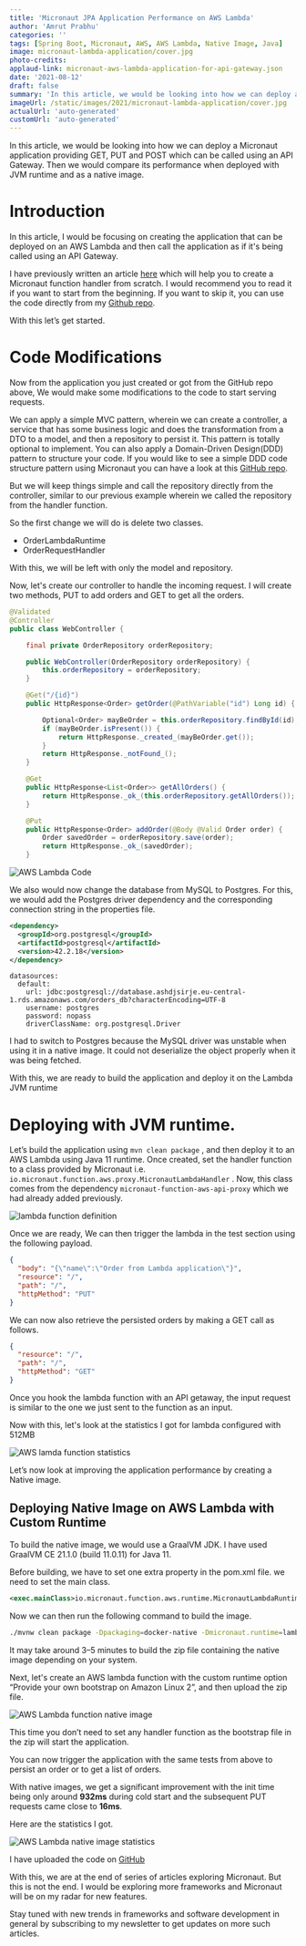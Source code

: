 ```yaml
---
title: 'Micronaut JPA Application Performance on AWS Lambda'
author: 'Amrut Prabhu'
categories: ''
tags: [Spring Boot, Micronaut, AWS, AWS Lambda, Native Image, Java]
image: micronaut-lambda-application/cover.jpg
photo-credits:
applaud-link: micronaut-aws-lambda-application-for-api-gateway.json
date: '2021-08-12'
draft: false
summary: 'In this article, we would be looking into how we can deploy a Micronaut application providing GET, PUT and POST which can be called using an API Gateway and check its performance'
imageUrl: /static/images/2021/micronaut-lambda-application/cover.jpg
actualUrl: 'auto-generated'
customUrl: 'auto-generated'
---
```


In this article, we would be looking into how we can deploy a Micronaut application providing GET, PUT and POST which can be called using an API Gateway. Then we would compare its performance when deployed with JVM runtime and as a native image.

# Introduction

In this article, I would be focusing on creating the application that can be deployed on an AWS Lambda and then call the application as if it's being called using an API Gateway.

I have previously written an article [here](https://refactorfirst.com/micronaut-jpa-aws-lambda-function.html) which will help you to create a Micronaut function handler from scratch. I would recommend you to read it if you want to start from the beginning. If you want to skip it, you can use the code directly from my [Github repo](https://github.com/amrutprabhu/micronaut-workout/tree/master/micronaut-lambda-function).

With this let’s get started.

# Code Modifications

Now from the application you just created or got from the GitHub repo above, We would make some modifications to the code to start serving requests.

We can apply a simple MVC pattern, wherein we can create a controller, a service that has some business logic and does the transformation from a DTO to a model, and then a repository to persist it. This pattern is totally optional to implement. You can also apply a Domain-Driven Design(DDD) pattern to structure your code. If you would like to see a simple DDD code structure pattern using Micronaut you can have a look at this [GitHub repo](https://github.com/amrutprabhu/micronaut-workout/tree/master/MicronautApp).

But we will keep things simple and call the repository directly from the controller, similar to our previous example wherein we called the repository from the handler function.

So the first change we will do is delete two classes.

- OrderLambdaRuntime
- OrderRequestHandler

With this, we will be left with only the model and repository.

Now, let's create our controller to handle the incoming request. I will create two methods, PUT to add orders and GET to get all the orders.

```java
@Validated
@Controller
public class WebController {

    final private OrderRepository orderRepository;

    public WebController(OrderRepository orderRepository) {
        this.orderRepository = orderRepository;
    }

    @Get("/{id}")
    public HttpResponse<Order> getOrder(@PathVariable("id") Long id) {

        Optional<Order> mayBeOrder = this.orderRepository.findById(id);
        if (mayBeOrder.isPresent()) {
            return HttpResponse._created_(mayBeOrder.get());
        }
        return HttpResponse._notFound_();
    }

    @Get
    public HttpResponse<List<Order>> getAllOrders() {
        return HttpResponse._ok_(this.orderRepository.getAllOrders());
    }

    @Put
    public HttpResponse<Order> addOrder(@Body @Valid Order order) {
        Order savedOrder = orderRepository.save(order);
        return HttpResponse._ok_(savedOrder);
    }
```

![AWS Lambda Code](/static/images/2021/micronaut-lambda-application/code.png)

We also would now change the database from MySQL to Postgres. For this, we would add the Postgres driver dependency and the corresponding connection string in the properties file.

```xml
<dependency>
  <groupId>org.postgresql</groupId>
  <artifactId>postgresql</artifactId>
  <version>42.2.18</version>
</dependency>
```

```properties
datasources:
  default:
    url: jdbc:postgresql://database.ashdjsirje.eu-central-1.rds.amazonaws.com/orders_db?characterEncoding=UTF-8
    username: postgres
    password: nopass
    driverClassName: org.postgresql.Driver
```

I had to switch to Postgres because the MySQL driver was unstable when using it in a native image. It could not deserialize the object properly when it was being fetched.

With this, we are ready to build the application and deploy it on the Lambda JVM runtime

# Deploying with JVM runtime.

Let’s build the application using `mvn clean package` , and then deploy it to an AWS Lambda using Java 11 runtime. Once created, set the handler function to a class provided by Micronaut i.e. `io.micronaut.function.aws.proxy.MicronautLambdaHandler` . Now, this class comes from the dependency `micronaut-function-aws-api-proxy` which we had already added previously.

![lambda function definition](/static/images/2021/micronaut-lambda-application/lambda-function-application.png)

Once we are ready, We can then trigger the lambda in the test section using the following payload.

```json
{
  "body": "{\"name\":\"Order from Lambda application\"}",
  "resource": "/",
  "path": "/",
  "httpMethod": "PUT"
}
```

We can now also retrieve the persisted orders by making a GET call as follows.

```json
{
  "resource": "/",
  "path": "/",
  "httpMethod": "GET"
}
```

Once you hook the lambda function with an API getaway, the input request is similar to the one we just sent to the function as an input.

Now with this, let's look at the statistics I got for lambda configured with 512MB

![AWS lamda function statistics ](/static/images/2021/micronaut-lambda-application/micronaut-aws-function-statistics.png)

Let’s now look at improving the application performance by creating a Native image.

## Deploying Native Image on AWS Lambda with Custom Runtime

To build the native image, we would use a GraalVM JDK. I have used GraalVM CE 21.1.0 (build 11.0.11) for Java 11.

Before building, we have to set one extra property in the pom.xml file. we need to set the main class.

```xml
<exec.mainClass>io.micronaut.function.aws.runtime.MicronautLambdaRuntime</exec.mainClass>
```

Now we can then run the following command to build the image.

```bash
./mvnw clean package -Dpackaging=docker-native -Dmicronaut.runtime=lambda
```

It may take around 3–5 minutes to build the zip file containing the native image depending on your system.

Next, let's create an AWS lambda function with the custom runtime option “Provide your own bootstrap on Amazon Linux 2”, and then upload the zip file.

![AWS Lambda function native image](/static/images/2021/micronaut-lambda-application/micronaut-aws-function-native.png)

This time you don’t need to set any handler function as the bootstrap file in the zip will start the application.

You can now trigger the application with the same tests from above to persist an order or to get a list of orders.

With native images, we get a significant improvement with the init time being only around **932ms** during cold start and the subsequent PUT requests came close to **16ms**.

Here are the statistics I got.

![AWS Lambda native image statistics](/static/images/2021/micronaut-lambda-application/micronaut-aws-lambda-native-image-statistics.png)

I have uploaded the code on [GitHub](https://github.com/amrutprabhu/micronaut-workout/tree/master/micronaut-lamdba-application)

With this, we are at the end of series of articles exploring Micronaut. But this is not the end. I would be exploring more frameworks and Micronaut will be on my radar for new features.

Stay tuned with new trends in frameworks and software development in general by subscribing to my newsletter to get updates on more such articles.
